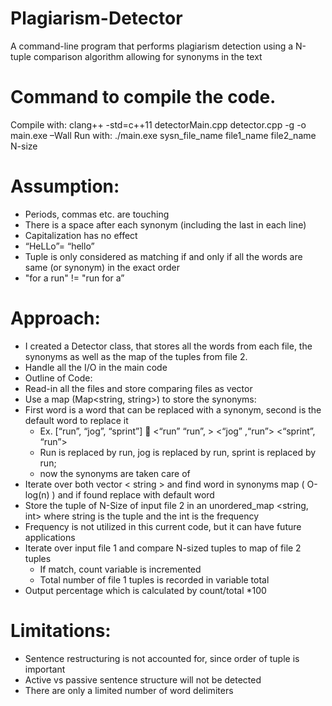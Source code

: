 # Plagiarism-Detector
A command-line program that performs plagiarism detection using a N-tuple comparison algorithm allowing for synonyms in the text
 
# Command to compile the code.
Compile with: clang++ -std=c++11 detectorMain.cpp detector.cpp -g -o main.exe –Wall
Run with: ./main.exe sysn_file_name file1_name file2_name N-size


# Assumption:
*	Periods, commas etc. are touching 
*	There is a space after each synonym (including the last in each line)
*	Capitalization has no effect
   * “HeLLo”= “hello”
*	Tuple is only considered as matching  if and only if all the words are same (or synonym) in the exact order 
   * "for a run" != "run for a” 
# Approach:
*	I created a Detector class, that stores all the words from each file, the synonyms as well as the map of the tuples from file 2.
*	Handle all the I/O in the main code
*	Outline of Code:
  *	Read-in all the files and store comparing files as vector <string>	
  * Use a map (Map<string, string>) to store the synonyms:
  * First word is a word that can be replaced with a synonym, second is the default word to replace it 
    * Ex.  [“run”, “jog”, “sprint”]    <“run” “run”, >  <“jog” ,“run”> <“sprint”, “run”>
    * Run is replaced by run, jog is replaced by run, sprint is replaced by run;
    * now the synonyms are taken care of
 *	Iterate over both vector < string > and find word in synonyms map ( O-log(n) ) and if found replace with default word
 *	Store the tuple of N-Size of input file 2 in an unordered_map <string, int> where string is the tuple and the int is the frequency
   * Frequency is not utilized in this current code, but it can have future applications
 * Iterate over input file 1 and compare N-sized tuples to map of file 2 tuples
   * If match, count variable is incremented
   * Total number of file 1 tuples is recorded in variable total
 * Output percentage which is calculated by count/total *100
  
# Limitations:
* Sentence restructuring is not accounted for, since order of tuple is important
* Active vs passive sentence structure will not be detected
* There are only a limited number of word delimiters

